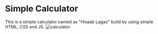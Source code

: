 # Simple Calculator
This is  a simple calculator named as "Hisaab Lagao" build by using simple HTML, CSS and JS.
![calculator](https://github.com/HurairTaqvi/Calculator/assets/94100531/c6908ca3-c0ea-4a31-b980-a11b43ad2a75)
